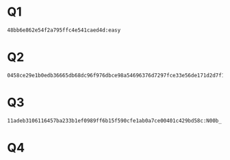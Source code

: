 # Q1
  
    48bb6e862e54f2a795ffc4e541caed4d:easy
  
# Q2

    0458ce29e1b0edb36665db68dc96f976dbce98a54696376d7297fce33e56de171d2d7f1ceaa9cbc74dd948c6d13a80dc0d2239ab5abe5f74e4506c9683f13fa7:michael1997
  
# Q3

    11adeb3106116457ba233b1ef0989ff6b15f590cfe1ab0a7ce00401c429bd58c:N00b_
    
# Q4

    
